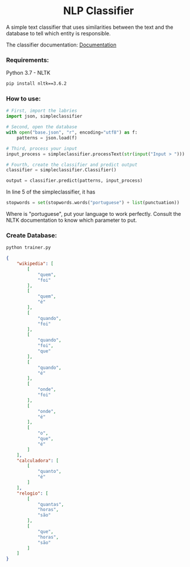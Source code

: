 <h1 align="center">NLP Classifier</h1>
A simple text classifier that uses similarities between the text and the database to tell which entity is responsible.

The classifier documentation: [Documentation](https://github.com/Masso13/NLP-Classifier/wiki)

### Requirements:
Python 3.7 - NLTK
```bash
pip install nltk==3.6.2
```

### How to use:
```python
# First, import the labries
import json, simpleclassifier
```


```python
# Second, open the database
with open("base.json", "r", encoding="utf8") as f:
    patterns = json.load(f)
```

```python
# Third, process your input
input_process = simpleclassifier.processText(str(input("Input > ")))
```

```python
# Fourth, create the classifier and predict output
classifier = simpleclassifier.Classifier()

output = classifier.predict(patterns, input_process)
```
In line 5 of the simpleclassifier, it has 
```python
stopwords = set(stopwords.words("portuguese") + list(punctuation))
```

Where is "portuguese", put your language to work perfectly.
Consult the NLTK documentation to know which parameter to put.

### Create Database:
```bash
python trainer.py
```
```json
{
    "wikipedia": [
        [
            "quem",
            "foi"
        ],
        [
            "quem",
            "é"
        ],
        [
            "quando",
            "foi"
        ],
        [
            "quando",
            "foi",
            "que"
        ],
        [
            "quando",
            "é"
        ],
        [
            "onde",
            "foi"
        ],
        [
            "onde",
            "é"
        ],
        [
            "o",
            "que",
            "é"
        ]
    ],
    "calculadora": [
        [
            "quanto",
            "é"
        ]
    ],
    "relogio": [
        [
            "quantas",
            "horas",
            "são"
        ],
        [
            "que",
            "horas",
            "são"
        ]
    ]
}
```
